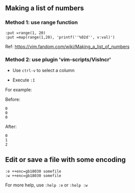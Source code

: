## Making a list of numbers

### Method 1: use range function

```
:put =range(1, 20)
:put =map(range(1,20), 'printf(''%02d'', v:val)')
```

Ref: https://vim.fandom.com/wiki/Making_a_list_of_numbers

### Method 2: use plugin 'vim-scripts/VisIncr'

* Use `ctrl-v` to select a column

* Execute `:I`

For example:

Before:

```
0
0
0
```

After:

```
0
1
2
```

## Edit or save a file with some encoding

```
:e ++enc=gb18030 somefile
:w ++enc=gb18030 somefile
```

For more help, use `:help :e` or `:help :w`
